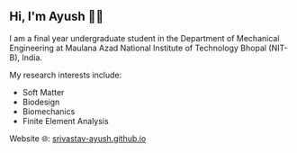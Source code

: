 ## Hi, I'm Ayush 👋🏽
I am a final year undergraduate student in the Department of Mechanical Engineering at Maulana Azad National Institute of Technology Bhopal (NIT-B), India. <br>

My research interests include:
- Soft Matter
- Biodesign
- Biomechanics
- Finite Element Analysis

Website 🌐: <a href="https://srivastav-ayush.github.io/">srivastav-ayush.github.io</a> <br>


